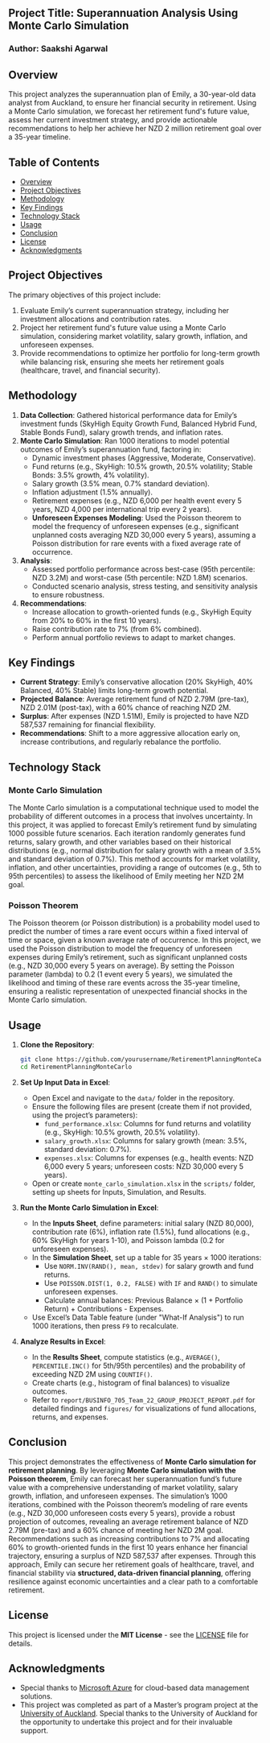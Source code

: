 
## Project Title: Superannuation Analysis Using Monte Carlo Simulation

### Author: Saakshi Agarwal


## Overview
This project analyzes the superannuation plan of Emily, a 30-year-old data analyst from Auckland, to ensure her financial security in retirement. Using a Monte Carlo simulation, we forecast her retirement fund's future value, assess her current investment strategy, and provide actionable recommendations to help her achieve her NZD 2 million retirement goal over a 35-year timeline.

## Table of Contents
- [Overview](#overview)
- [Project Objectives](#project-objectives)
- [Methodology](#methodology)
- [Key Findings](#key-findings)
- [Technology Stack](#technology-stack)
- [Usage](#usage)
- [Conclusion](#conclusion)
- [License](#license)
- [Acknowledgments](#acknowledgments)

## Project Objectives
The primary objectives of this project include:
1. Evaluate Emily’s current superannuation strategy, including her investment allocations and contribution rates.
2. Project her retirement fund's future value using a Monte Carlo simulation, considering market volatility, salary growth, inflation, and unforeseen expenses.
3. Provide recommendations to optimize her portfolio for long-term growth while balancing risk, ensuring she meets her retirement goals (healthcare, travel, and financial security).


## Methodology
1. **Data Collection**: Gathered historical performance data for Emily’s investment funds (SkyHigh Equity Growth Fund, Balanced Hybrid Fund, Stable Bonds Fund), salary growth trends, and inflation rates.
2. **Monte Carlo Simulation**: Ran 1000 iterations to model potential outcomes of Emily’s superannuation fund, factoring in:
   - Dynamic investment phases (Aggressive, Moderate, Conservative).
   - Fund returns (e.g., SkyHigh: 10.5% growth, 20.5% volatility; Stable Bonds: 3.5% growth, 4% volatility).
   - Salary growth (3.5% mean, 0.7% standard deviation).
   - Inflation adjustment (1.5% annually).
   - Retirement expenses (e.g., NZD 6,000 per health event every 5 years, NZD 4,000 per international trip every 2 years).
   - **Unforeseen Expenses Modeling**: Used the Poisson theorem to model the frequency of unforeseen expenses (e.g., significant unplanned costs averaging NZD 30,000 every 5 years), assuming a Poisson distribution for rare events with a fixed average rate of occurrence.
3. **Analysis**:
   - Assessed portfolio performance across best-case (95th percentile: NZD 3.2M) and worst-case (5th percentile: NZD 1.8M) scenarios.
   - Conducted scenario analysis, stress testing, and sensitivity analysis to ensure robustness.
4. **Recommendations**:
   - Increase allocation to growth-oriented funds (e.g., SkyHigh Equity from 20% to 60% in the first 10 years).
   - Raise contribution rate to 7% (from 6% combined).
   - Perform annual portfolio reviews to adapt to market changes.


## Key Findings
- **Current Strategy**: Emily’s conservative allocation (20% SkyHigh, 40% Balanced, 40% Stable) limits long-term growth potential.
- **Projected Balance**: Average retirement fund of NZD 2.79M (pre-tax), NZD 2.01M (post-tax), with a 60% chance of reaching NZD 2M.
- **Surplus**: After expenses (NZD 1.51M), Emily is projected to have NZD 587,537 remaining for financial flexibility.
- **Recommendations**: Shift to a more aggressive allocation early on, increase contributions, and regularly rebalance the portfolio.


## Technology Stack
### Monte Carlo Simulation
The Monte Carlo simulation is a computational technique used to model the probability of different outcomes in a process that involves uncertainty. In this project, it was applied to forecast Emily’s retirement fund by simulating 1000 possible future scenarios. Each iteration randomly generates fund returns, salary growth, and other variables based on their historical distributions (e.g., normal distribution for salary growth with a mean of 3.5% and standard deviation of 0.7%). This method accounts for market volatility, inflation, and other uncertainties, providing a range of outcomes (e.g., 5th to 95th percentiles) to assess the likelihood of Emily meeting her NZD 2M goal.

### Poisson Theorem
The Poisson theorem (or Poisson distribution) is a probability model used to predict the number of times a rare event occurs within a fixed interval of time or space, given a known average rate of occurrence. In this project, we used the Poisson distribution to model the frequency of unforeseen expenses during Emily’s retirement, such as significant unplanned costs (e.g., NZD 30,000 every 5 years on average). By setting the Poisson parameter (lambda) to 0.2 (1 event every 5 years), we simulated the likelihood and timing of these rare events across the 35-year timeline, ensuring a realistic representation of unexpected financial shocks in the Monte Carlo simulation.


## Usage
1. **Clone the Repository**:
   ```bash
   git clone https://github.com/yourusername/RetirementPlanningMonteCarlo.git
   cd RetirementPlanningMonteCarlo
   ```

2. **Set Up Input Data in Excel**:
   - Open Excel and navigate to the `data/` folder in the repository.
   - Ensure the following files are present (create them if not provided, using the project’s parameters):
     - `fund_performance.xlsx`: Columns for fund returns and volatility (e.g., SkyHigh: 10.5% growth, 20.5% volatility).
     - `salary_growth.xlsx`: Columns for salary growth (mean: 3.5%, standard deviation: 0.7%).
     - `expenses.xlsx`: Columns for expenses (e.g., health events: NZD 6,000 every 5 years; unforeseen costs: NZD 30,000 every 5 years).
   - Open or create `monte_carlo_simulation.xlsx` in the `scripts/` folder, setting up sheets for Inputs, Simulation, and Results.

3. **Run the Monte Carlo Simulation in Excel**:
   - In the **Inputs Sheet**, define parameters: initial salary (NZD 80,000), contribution rate (6%), inflation rate (1.5%), fund allocations (e.g., 60% SkyHigh for years 1-10), and Poisson lambda (0.2 for unforeseen expenses).
   - In the **Simulation Sheet**, set up a table for 35 years × 1000 iterations:
     - Use `NORM.INV(RAND(), mean, stdev)` for salary growth and fund returns.
     - Use `POISSON.DIST(1, 0.2, FALSE)` with `IF` and `RAND()` to simulate unforeseen expenses.
     - Calculate annual balances: Previous Balance × (1 + Portfolio Return) + Contributions - Expenses.
   - Use Excel’s Data Table feature (under "What-If Analysis") to run 1000 iterations, then press `F9` to recalculate.

4. **Analyze Results in Excel**:
   - In the **Results Sheet**, compute statistics (e.g., `AVERAGE()`, `PERCENTILE.INC()` for 5th/95th percentiles) and the probability of exceeding NZD 2M using `COUNTIF()`.
   - Create charts (e.g., histogram of final balances) to visualize outcomes.
   - Refer to `report/BUSINFO_705_Team_22_GROUP_PROJECT_REPORT.pdf` for detailed findings and `figures/` for visualizations of fund allocations, returns, and expenses.


## Conclusion
This project demonstrates the effectiveness of **Monte Carlo simulation for retirement planning**. By leveraging **Monte Carlo simulation with the Poisson theorem**, Emily can forecast her superannuation fund’s future value with a comprehensive understanding of market volatility, salary growth, inflation, and unforeseen expenses. The simulation’s 1000 iterations, combined with the Poisson theorem’s modeling of rare events (e.g., NZD 30,000 unforeseen costs every 5 years), provide a robust projection of outcomes, revealing an average retirement balance of NZD 2.79M (pre-tax) and a 60% chance of meeting her NZD 2M goal. Recommendations such as increasing contributions to 7% and allocating 60% to growth-oriented funds in the first 10 years enhance her financial trajectory, ensuring a surplus of NZD 587,537 after expenses. Through this approach, Emily can secure her retirement goals of healthcare, travel, and financial stability via **structured, data-driven financial planning**, offering resilience against economic uncertainties and a clear path to a comfortable retirement.


## License
This project is licensed under the **MIT License** - see the [LICENSE](LICENSE) file for details.


## Acknowledgments
- Special thanks to [Microsoft Azure](https://azure.microsoft.com/) for cloud-based data management solutions.
- This project was completed as part of a Master’s program project at the [University of Auckland](https://www.auckland.ac.nz/en.html). Special thanks to the University of Auckland for the opportunity to undertake this project and for their invaluable support.
